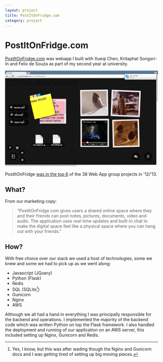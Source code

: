 ```yaml
---
layout: project
title: PostItOnFridge.com
category: project
---
```


PostItOnFridge.com
==================

[PostItOnFridge.com](http://postitonfridge.com) was webapp I built with
Xueqi&nbsp;Chen, Kritaphat&nbsp;Songsri-In and Felix&nbsp;de&nbsp;Souza
as part of my second year at university.

![Screen Shot](/static/img/inserts/postitonfridge.png 'aka ourfridge.us')

PostItOnFridge [was in the top 6](http://www3.imperial.ac.uk/computing/teaching/ug/webapps-distinguished-projects/2013) of the 38 Web App group projects in \'12/\'13.


What?
-----

From our marketing copy:

>"PostItOnFridge.com gives users a shared online space where they and their friends can post notes, pictures, documents, video and audio. The application uses real-time updates and built-in chat to make the digital space feel like a physical space where you can hang out with your friends."

How?
----

With free choice over our stack we used a host of technologies, some we knew and some we had to pick up as we went along:
* Javascript (JQuery)
* Python (Flask)
* Redis 
* SQL (SQLite[^1])
* Gunicorn
* Nginx
* AWS

Although we all had a hand in everything I was principally responsible for the backend and operations.
I implemented the majority of the backend code which was written Python on top the Flask framework.
I also handled the deployment and running of our application on an AWS server, this included setting up Nginx, Gunicorn and Redis.



[^1]: Yes, I know, but this was after wading though the Nginx and Gunicorn docs and I was getting tired of setting up big moving pieces.
